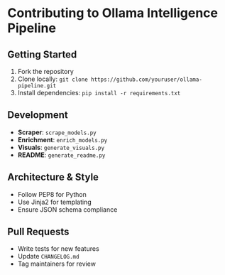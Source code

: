 # Contributing to Ollama Intelligence Pipeline

## Getting Started
1. Fork the repository
2. Clone locally: `git clone https://github.com/youruser/ollama-pipeline.git`
3. Install dependencies: `pip install -r requirements.txt`

## Development
- **Scraper**: `scrape_models.py`
- **Enrichment**: `enrich_models.py`
- **Visuals**: `generate_visuals.py`
- **README**: `generate_readme.py`

## Architecture & Style
- Follow PEP8 for Python
- Use Jinja2 for templating
- Ensure JSON schema compliance

## Pull Requests
- Write tests for new features
- Update `CHANGELOG.md`
- Tag maintainers for review